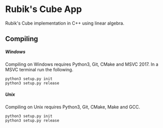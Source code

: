 # Rubik's Cube App

Rubik's Cube implementation in C++ using linear algebra.

## Compiling

##### Windows

Compiling on Windows requires Python3, Git, CMake and MSVC 2017.
In a MSVC terminal run the following.

```
python3 setup.py init
python3 setup.py release
```

##### Unix

Compiling on Unix requires Python3, Git, CMake, Make and GCC.

```
python3 setup.py init
python3 setup.py release
```
